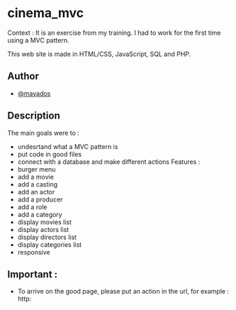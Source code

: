 # cinema_mvc
Context : It is an exercise from my training. I had to work for the first time using a MVC pattern.

This web site is made in HTML/CSS, JavaScript, SQL and PHP.
## Author

- [@mayados](https://www.github.com/mayados)


## Description

The main goals were to : 

- undesrtand what a MVC pattern is
- put code in good files
- connect with a database and make different actions
Features :
- burger menu
- add a movie
- add a casting
- add an actor
- add a producer
- add a role
- add a category
- display movies list
- display actors list
- display directors list
- display categories list
- responsive
## Important :
- To arrive on the good page, please put an action in the url, for example : http:
